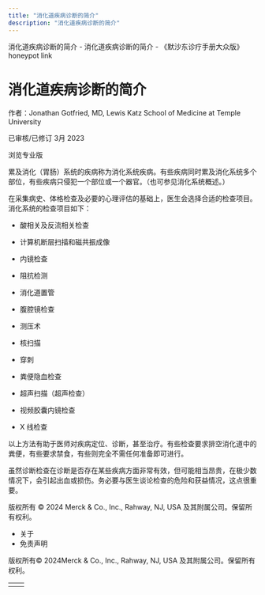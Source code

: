 ```yaml
---
title: "消化道疾病诊断的简介"
description: "消化道疾病诊断的简介"
---
```


﻿消化道疾病诊断的简介 \- 消化道疾病诊断的简介 \- 《默沙东诊疗手册大众版》 honeypot link

# 消化道疾病诊断的简介

作者：Jonathan Gotfried, MD, Lewis Katz School of Medicine at Temple University

已审核/已修订 3月 2023

浏览专业版

累及消化（胃肠）系统的疾病称为消化系统疾病。有些疾病同时累及消化系统多个部位，有些疾病只侵犯一个部位或一个器官。（也可参见消化系统概述。）

在采集病史、体格检查及必要的心理评估的基础上，医生会选择合适的检查项目。消化系统的检查项目如下：

- 酸相关及反流相关检查

- 计算机断层扫描和磁共振成像

- 内镜检查

- 阻抗检测

- 消化道置管

- 腹腔镜检查

- 测压术

- 核扫描

- 穿刺

- 粪便隐血检查

- 超声扫描（超声检查）

- 视频胶囊内镜检查

- X 线检查


以上方法有助于医师对疾病定位、诊断，甚至治疗。有些检查要求排空消化道中的粪便，有些要求禁食，有些则完全不需任何准备即可进行。

虽然诊断检查在诊断是否存在某些疾病方面非常有效，但可能相当昂贵，在极少数情况下，会引起出血或损伤。务必要与医生谈论检查的危险和获益情况，这点很重要。



版权所有 © 2024
Merck & Co., Inc., Rahway, NJ, USA 及其附属公司。保留所有权利。

- 关于
- 免责声明

版权所有© 2024Merck & Co., Inc., Rahway, NJ, USA 及其附属公司。保留所有权利。

|     |     |
| --- | --- |
|  |  |